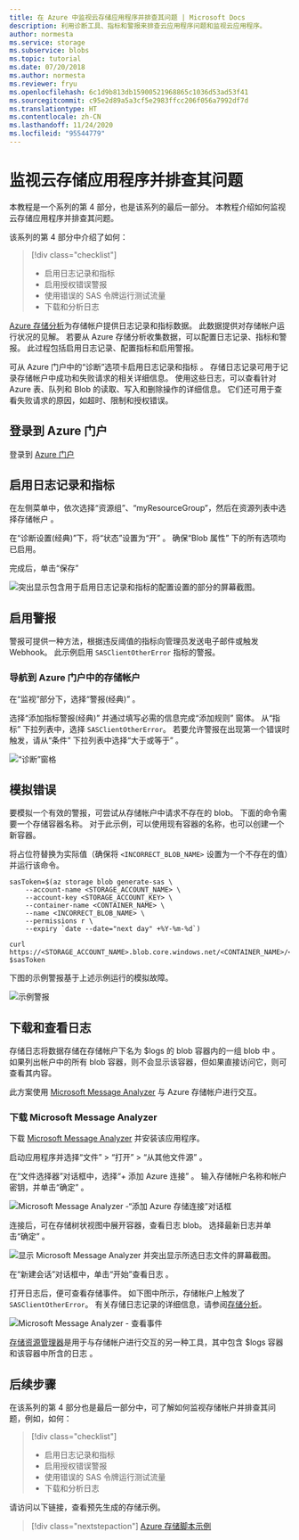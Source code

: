 ```yaml
---
title: 在 Azure 中监视云存储应用程序并排查其问题 | Microsoft Docs
description: 利用诊断工具、指标和警报来排查云应用程序问题和监视云应用程序。
author: normesta
ms.service: storage
ms.subservice: blobs
ms.topic: tutorial
ms.date: 07/20/2018
ms.author: normesta
ms.reviewer: fryu
ms.openlocfilehash: 6c1d9b813db15900521968865c1036d53ad53f41
ms.sourcegitcommit: c95e2d89a5a3cf5e2983ffcc206f056a7992df7d
ms.translationtype: HT
ms.contentlocale: zh-CN
ms.lasthandoff: 11/24/2020
ms.locfileid: "95544779"
---
```

# <a name="monitor-and-troubleshoot-a-cloud-storage-application"></a>监视云存储应用程序并排查其问题

本教程是一个系列的第 4 部分，也是该系列的最后一部分。 本教程介绍如何监视云存储应用程序并排查其问题。

该系列的第 4 部分中介绍了如何：

> [!div class="checklist"]
> * 启用日志记录和指标
> * 启用授权错误警报
> * 使用错误的 SAS 令牌运行测试流量
> * 下载和分析日志

[Azure 存储分析](../common/storage-analytics.md)为存储帐户提供日志记录和指标数据。 此数据提供对存储帐户运行状况的见解。 若要从 Azure 存储分析收集数据，可以配置日志记录、指标和警报。 此过程包括启用日志记录、配置指标和启用警报。

可从 Azure 门户中的“诊断”选项卡启用日志记录和指标  。 存储日志记录可用于记录存储帐户中成功和失败请求的相关详细信息。 使用这些日志，可以查看针对 Azure 表、队列和 Blob 的读取、写入和删除操作的详细信息。 它们还可用于查看失败请求的原因，如超时、限制和授权错误。

## <a name="log-in-to-the-azure-portal"></a>登录到 Azure 门户

登录到 [Azure 门户](https://portal.azure.com)

## <a name="turn-on-logging-and-metrics"></a>启用日志记录和指标

在左侧菜单中，依次选择“资源组”、“myResourceGroup”，然后在资源列表中选择存储帐户   。

在“诊断设置(经典)”下，将“状态”设置为“开”    。 确保“Blob 属性”  下的所有选项均已启用。

完成后，单击“保存” 

![突出显示包含用于启用日志记录和指标的配置设置的部分的屏幕截图。](media/storage-monitor-troubleshoot-storage-application/enable-diagnostics.png)

## <a name="enable-alerts"></a>启用警报

警报可提供一种方法，根据违反阈值的指标向管理员发送电子邮件或触发 Webhook。 此示例启用 `SASClientOtherError` 指标的警报。

### <a name="navigate-to-the-storage-account-in-the-azure-portal"></a>导航到 Azure 门户中的存储帐户

在“监视”部分下，选择“警报(经典)”   。

选择“添加指标警报(经典)”  并通过填写必需的信息完成“添加规则”  窗体。 从“指标”  下拉列表中，选择 `SASClientOtherError`。 若要允许警报在出现第一个错误时触发，请从“条件”  下拉列表中选择“大于或等于”  。

![“诊断”窗格](media/storage-monitor-troubleshoot-storage-application/add-alert-rule.png)

## <a name="simulate-an-error"></a>模拟错误

要模拟一个有效的警报，可尝试从存储帐户中请求不存在的 blob。 下面的命令需要一个存储容器名称。 对于此示例，可以使用现有容器的名称，也可以创建一个新容器。

将占位符替换为实际值（确保将 `<INCORRECT_BLOB_NAME>` 设置为一个不存在的值）并运行该命令。

```azurecli-interactive
sasToken=$(az storage blob generate-sas \
    --account-name <STORAGE_ACCOUNT_NAME> \
    --account-key <STORAGE_ACCOUNT_KEY> \
    --container-name <CONTAINER_NAME> \
    --name <INCORRECT_BLOB_NAME> \
    --permissions r \
    --expiry `date --date="next day" +%Y-%m-%d`)

curl https://<STORAGE_ACCOUNT_NAME>.blob.core.windows.net/<CONTAINER_NAME>/<INCORRECT_BLOB_NAME>?$sasToken
```

下图的示例警报基于上述示例运行的模拟故障。

 ![示例警报](media/storage-monitor-troubleshoot-storage-application/email-alert.png)

## <a name="download-and-view-logs"></a>下载和查看日志

存储日志将数据存储在存储帐户下名为 $logs 的 blob 容器内的一组 blob 中  。 如果列出帐户中的所有 blob 容器，则不会显示该容器，但如果直接访问它，则可查看其内容。

此方案使用 [Microsoft Message Analyzer](/message-analyzer/microsoft-message-analyzer-operating-guide) 与 Azure 存储帐户进行交互。

### <a name="download-microsoft-message-analyzer"></a>下载 Microsoft Message Analyzer

下载 [Microsoft Message Analyzer](/message-analyzer/installing-and-upgrading-message-analyzer) 并安装该应用程序。

启动应用程序并选择“文件” > “打开” > “从其他文件源”  。

在“文件选择器”对话框中，选择“+ 添加 Azure 连接”   。 输入存储帐户名称和帐户密钥，并单击“确定”    。

![Microsoft Message Analyzer -“添加 Azure 存储连接”对话框](media/storage-monitor-troubleshoot-storage-application/figure3.png)

连接后，可在存储树状视图中展开容器，查看日志 blob。 选择最新日志并单击“确定”  。

![显示 Microsoft Message Analyzer 并突出显示所选日志文件的屏幕截图。](media/storage-monitor-troubleshoot-storage-application/figure4.png)

在“新建会话”对话框中，单击“开始”查看日志   。

打开日志后，便可查看存储事件。 如下图中所示，存储帐户上触发了 `SASClientOtherError`。 有关存储日志记录的详细信息，请参阅[存储分析](../common/storage-analytics.md)。

![Microsoft Message Analyzer - 查看事件](media/storage-monitor-troubleshoot-storage-application/figure5.png)

[存储资源管理器](https://azure.microsoft.com/features/storage-explorer/)是用于与存储帐户进行交互的另一种工具，其中包含 $logs 容器和该容器中所含的日志  。

## <a name="next-steps"></a>后续步骤

在该系列的第 4 部分也是最后一部分中，可了解如何监视存储帐户并排查其问题，例如，如何：

> [!div class="checklist"]
> * 启用日志记录和指标
> * 启用授权错误警报
> * 使用错误的 SAS 令牌运行测试流量
> * 下载和分析日志

请访问以下链接，查看预先生成的存储示例。

> [!div class="nextstepaction"]
> [Azure 存储脚本示例](storage-samples-blobs-cli.md)